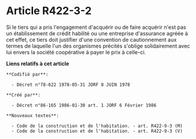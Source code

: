# Article R422-3-2

Si le tiers qui a pris l'engagement d'acquérir ou de faire acquérir n'est pas un établissement de crédit habilité ou une
entreprise d'assurance agréée à cet effet, ce tiers doit justifier d'une convention de cautionnement aux termes de laquelle
l'un des organismes précités s'oblige solidairement avec lui envers la société coopérative à payer le prix à celle-ci.

**Liens relatifs à cet article**

	**Codifié par**:

	  - Décret n°78-622 1978-05-31 JORF 8 JUIN 1978

	**Créé par**:

	  - Décret n°86-165 1986-01-30 art. 1 JORF 6 Février 1986

	**Nouveaux textes**:

	  - Code de la construction et de l'habitation. - art. R422-9-3 (M)
	  - Code de la construction et de l'habitation. - art. R422-9-3 (V)
